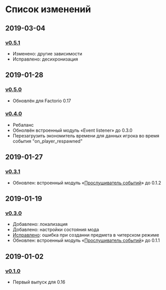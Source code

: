 # Список изменений

## 2019-03-04

### [v0.5.1][v0.5.1]

* Изменено: другие зависимости
* Исправлено: десихронизация

## 2019-01-28

### [v0.5.0][v0.5.0]

* Обновлён для Factorio 0.17

### [v0.4.0][v0.4.0]

* Ребаланс
* Обнолвён встроенный модуль «Event listener» до 0.3.0
* Перезагрузить экономитель времени для данных игрока во время события "on_player_respawned"

## 2019-01-27

### [v0.3.1][v0.3.1]

* Обновлен: встроенный модуль «[Прослушиватель событий](https://gitlab.com/ZwerOxotnik/event-listener)» до 0.1.2

## 2019-01-19

### [v0.3.0][v0.3.0]

* Добавлено: локализация
* Добавлено: настройки состояния мода
* [Исправлено](https://mods.factorio.com/mod/timesaver-for-crafting/discussion/5c42cd347f3064000b047d3d): ошибка при созданни предмета в читерском режиме
* Обновлен: встроенный модуль «[Прослушиватель событий](https://gitlab.com/ZwerOxotnik/event-listener)» до 0.1.1

## 2019-01-02

### [v0.1.0][v0.1.0]

* Первый выпуск для 0.16

[v0.5.1]: https://mods.factorio.com/mod/timesaver-for-crafting/downloads
[v0.5.0]: https://mods.factorio.com/download/timesaver-for-crafting/5c781150fc4f4e000dd73ad0
[v0.4.0]: https://mods.factorio.com/download/timesaver-for-crafting/5c780c67dab877000d27f7bd
[v0.3.1]: https://mods.factorio.com/download/timesaver-for-crafting/5c4d7d639daafb000debf734
[v0.3.0]: https://mods.factorio.com/download/timesaver-for-crafting/5c431a4daeb706000d09a77d
[v0.1.0]: https://mods.factorio.com/download/timesaver-for-crafting/5c2cdd91f64c7c000b0d2e84
